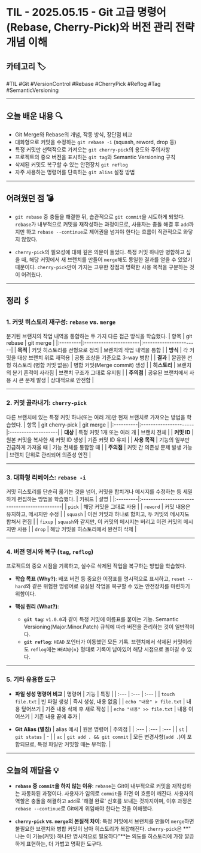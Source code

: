# TIL - 2025.05.15 - Git 고급 명령어(Rebase, Cherry-Pick)와 버전 관리 전략 개념 이해

## 카테고리 🏷️

#TIL #Git #VersionControl #Rebase #CherryPick #Reflog #Tag #SemanticVersioning

---

## 오늘 배운 내용 🔍

- Git Merge와 Rebase의 개념, 작동 방식, 장단점 비교
- 대화형으로 커밋을 수정하는 `git rebase -i` (squash, reword, drop 등)
- 특정 커밋만 선택적으로 가져오는 `git cherry-pick`의 용도와 주의사항
- 프로젝트의 중요 버전을 표시하는 `git tag`와 Semantic Versioning 규칙
- 삭제된 커밋도 복구할 수 있는 안전장치 `git reflog`
- 자주 사용하는 명령어를 단축하는 `git alias` 설정 방법

---

## 어려웠던 점 💣

* `git rebase` 중 충돌을 해결한 뒤, 습관적으로 `git commit`을 시도하게 되었다. `rebase`가 내부적으로 커밋을 재작성하는 과정이므로, 사용자는 충돌 해결 후 `add`까지만 하고
  `rebase --continue`로 제어권을 넘겨야 한다는 흐름이 직관적으로 와닿지 않았다.

* `cherry-pick`의 필요성에 대해 깊은 의문이 들었다. 특정 커밋 하나만 병합하고 싶을 때, 해당 커밋에서 새 브랜치를 만들어 `merge`해도 동일한 결과를 얻을 수 있었기 때문이다.
  `cherry-pick`만이 가지는 고유한 장점과 명확한 사용 목적을 구분하는 것이 어려웠다.

---

## 정리 🖇️

### 1. 커밋 히스토리 재구성: `rebase` vs. `merge`

분기된 브랜치의 작업 내역을 통합하는 두 가지 다른 접근 방식을 학습했다.
| 항목 | git rebase | git merge |
|:---------|:-----------------------|:-----------------------|
| **목적**   | 커밋 히스토리를 선형으로 정리 | 브랜치의 작업 내역을 통합 |
| **방식**   | 각 커밋을 대상 브랜치 위로 재적용 | 공통 조상을 기준으로 3-way 병합 |
| **결과**   | 깔끔한 선형 히스토리 (병합 커밋 없음) | 병합 커밋(Merge commit) 생성 |
| **히스토리** | 브랜치의 분기 흔적이 사라짐 | 브랜치 구조가 그대로 유지됨 |
| **주의점**  | 공유된 브랜치에서 사용 시 큰 문제 발생 | 상대적으로 안전함 |

---

### 2. 커밋 골라내기: `cherry-pick`

다른 브랜치에 있는 특정 커밋 하나(또는 여러 개)만 현재 브랜치로 가져오는 방법을 학습했다.
| 항목 | git cherry-pick | git merge |
|:----------|:----------------------|:--------------------|
| **대상**    | 특정 커밋 1개 또는 여러 개 | 브랜치 전체 |
| **커밋 ID** | 원본 커밋을 복사한 새 커밋 ID 생성 | 기존 커밋 ID 유지 |
| **사용 목적** | 기능의 일부만 긴급하게 가져올 때 | 기능 전체를 통합할 때 |
| **주의점**   | 커밋 간 의존성 문제 발생 가능 | 브랜치 단위로 관리되어 의존성 안전 |

---

### 3. 대화형 리베이스: `rebase -i`

커밋 히스토리를 단순히 옮기는 것을 넘어, 커밋을 합치거나 메시지를 수정하는 등 세밀하게 편집하는 방법을 학습했다.
| 키워드 | 설명 |
|:---------|:---------------------------------------------|
| `pick`   | 해당 커밋을 그대로 사용 |
| `reword` | 커밋 내용은 유지하고, 메시지만 수정 |
| `squash` | 이전 커밋과 하나로 합치고, 두 커밋의 메시지도 합쳐서 편집 |
| `fixup`  | `squash`와 같지만, 이 커밋의 메시지는 버리고 이전 커밋의 메시지만 사용 |
| `drop`   | 해당 커밋을 히스토리에서 완전히 삭제 |

---

### 4. 버전 명시와 복구 (`tag`, `reflog`)

프로젝트의 중요 시점을 기록하고, 실수로 삭제된 작업을 복구하는 방법을 학습했다.

* **학습 목표 (Why?)**:
  배포 버전 등 중요한 이정표를 명시적으로 표시하고, `reset --hard`와 같은 위험한 명령어로 유실된 작업을 복구할 수 있는 안전장치를 마련하기 위함이다.

* **핵심 원리 (What?)**:
    * **`git tag`**: `v1.0.0`과 같이 특정 커밋에 이름표를 붙이는 기능. Semantic Versioning(Major.Minor.Patch) 규칙에 따라 버전을 관리하는 것이 일반적이다.
    * **`git reflog`**: `HEAD` 포인터가 이동했던 모든 기록. 브랜치에서 삭제된 커밋이라도 `reflog`에는 `HEAD@{n}` 형태로 기록이 남아있어 해당 시점으로 돌아갈 수 있다.

---

### 5. 기타 유용한 도구

* **파일 생성 명령어 비교**
  | 명령어 | 기능 | 특징 |
  | :--- | :--- | :--- |
  | `touch file.txt` | 빈 파일 생성 | 즉시 생성, 내용 없음 |
  | `echo "내용" > file.txt` | 내용 덮어쓰기 | 기존 내용 삭제 후 새로 작성 |
  | `echo "내용" >> file.txt` | 내용 이어쓰기 | 기존 내용 끝에 추가 |

* **Git Alias (별칭)**
  | alias 예시 | 원본 명령어 | 주의점 |
  | :--- | :--- | :--- |
  | `st` | `git status` | - |
  | `ac` | `git add . && git commit` | 모든 변경사항(`add .`)이 포함되므로, 특정 파일만 커밋할 때는 부적합. |

---

## 오늘의 깨달음 💡

* **`rebase` 중 `commit`을 하지 않는 이유**: `rebase`는 Git이 내부적으로 커밋을 재작성하는 자동화된 과정이다. 사용자가 임의로 `commit`을 하면 이 흐름이 깨진다. 사용자의 역할은
  충돌을 해결하고 `add`로 '해결 완료' 신호를 보내는 것까지이며, 이후 과정은 `rebase --continue`로 Git에게 위임해야 한다는 것을 이해했다.

* **`cherry-pick` vs. `merge`의 본질적 차이**: 특정 커밋에서 브랜치를 만들어 `merge`하면 불필요한 브랜치와 병합 커밋이 남아 히스토리가 복잡해진다. `cherry-pick`은 **"
  나는 이 기능(커밋) 하나만 명시적으로 필요하다"**는 의도를 히스토리에 가장 깔끔하게 표현하는, 더 가볍고 명확한 도구다.